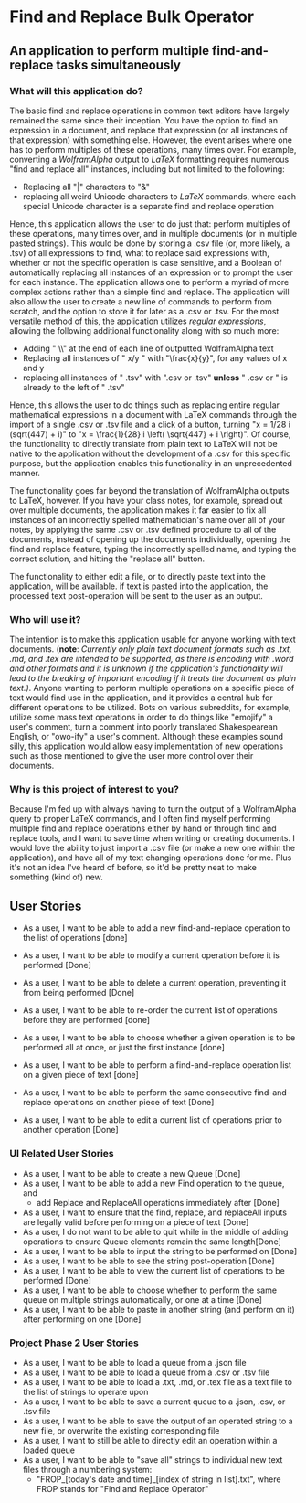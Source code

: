 # Find and Replace Bulk Operator

## An application to perform multiple find-and-replace tasks simultaneously

### What will this application do?

The basic find and replace operations in common text editors have largely remained the same since their inception. You have the option to find an expression in a document, and replace that expression (or all instances of that expression) with something else. However, the event arises where one has to perform multiples of these operations, many times over. For example, converting a *WolframAlpha* output to *LaTeX* formatting requires numerous "find and replace all" instances, including but not limited to the following:

- Replacing all "|" characters to "&"
- replacing all weird Unicode characters to *LaTeX* commands, where each special Unicode character is a separate find and replace operation

Hence, this application allows the user to do just that: perform multiples of these operations, many times over, and in multiple documents (or in multiple pasted strings). This would be done by storing a .csv file (or, more likely, a .tsv) of all expressions to find, what to replace said expressions with, whether or not the specific operation is case sensitive, and a Boolean of automatically replacing all instances of an expression or to prompt the user for each instance. The application allows one to perform a myriad of more complex actions rather than a simple find and replace. The application will also allow the user to create a new line of commands to perform from scratch, and the option to store it for later as a .csv or .tsv. For the most versatile method of this, the application utilizes *regular expressions*, allowing the following additional functionality along with so much more:

- Adding " \\\\" at the end of each line of outputted WolframAlpha text
- Replacing all instances of " x/y " with "\frac{x}{y}", for any values of x and y 
- replacing all instances of " .tsv" with ".csv or .tsv" **unless** " .csv or " is already to the left of " .tsv"

Hence, this allows the user to do things such as replacing entire regular mathematical expressions in a document with LaTeX commands through the import of a single .csv or .tsv file and a click of a button, turning "x = 1/28 i (sqrt(447) + i)" to "x = \frac{1}{28} i \left( \sqrt{447} + i \right)". Of course, the functionality to directly translate from plain text to LaTeX will not be native to the application without the development of a .csv for this specific purpose, but the application enables this functionality in an unprecedented manner. 

The functionality goes far beyond the translation of WolframAlpha outputs to LaTeX, however. If you have your class notes, for example, spread out over multiple documents, the application makes it far easier to fix all instances of an incorrectly spelled mathematician's name over all of your notes, by applying the same .csv or .tsv defined procedure to all of the documents, instead of opening up the documents individually, opening the find and replace feature, typing the incorrectly spelled name, and typing the correct solution, and hitting the "replace all" button. 

The functionality to either edit a file, or to directly paste text into the application, will be available. if text is pasted into the application, the processed text post-operation will be sent to the user as an output. 

### Who will use it?

The intention is to make this application usable for anyone working with text documents. (**note**: *Currently only plain text document formats such as .txt, .md, and .tex are intended to be supported, as there is encoding with .word and other formats and it is unknown if the application's functionality will lead to the breaking of important encoding if it treats the document as plain text.)*. Anyone wanting to perform multiple operations on a specific piece of text would find use in the application, and it provides a central hub for different operations to be utilized. Bots on various subreddits, for example, utilize some mass text operations in order to do things like "emojify" a user's comment, turn a comment into poorly translated Shakespearean English, or "owo-ify" a user's comment. Although these examples sound silly, this application would allow easy implementation of new operations such as those mentioned to give the user more control over their documents. 

### Why is this project of interest to you?

Because I'm fed up with always having to turn the output of a WolframAlpha query to proper LaTeX commands, and I often find myself performing multiple find and replace operations either by hand or through find and replace tools, and I want to save time when writing or creating documents. I would love the ability to just import a .csv file (or make a new one within the application), and have all of my text changing operations done for me. Plus it's not an idea I've heard of before, so it'd be pretty neat to make something (kind of) new. 

## User Stories

- As a user, I want to be able to add a new find-and-replace operation to the list of operations [done]

- As a user, I want to be able to modify a current operation before it is performed [Done]
- As a user, I want to be able to delete a current operation, preventing it from being performed [Done]
- As a user, I want to be able to re-order the current list of operations before they are performed [done]
- As a user, I want to be able to choose whether a given operation is to be performed all at once, or just the first instance [done]
- As a user, I want to be able to perform a find-and-replace operation list on a given piece of text [done]
- As a user, I want to be able to perform the same consecutive find-and-replace operations on another piece of text [Done]
- As a user, I want to be able to edit a current list of operations prior to another operation [Done]

### UI Related User Stories

- As a user, I want to be able to create a new Queue [Done]
- As a user, I want to be able to add a new Find operation to the queue, and 
    - add Replace and ReplaceAll operations immediately after [Done]
- As a user, I want to ensure that the find, replace, and replaceAll inputs are legally valid before performing on a piece of text [Done]
- As a user, I do not want to be able to quit while in the middle of adding operations to ensure Queue elements remain the same length[Done]
- As a user, I want to be able to input the string to be performed on [Done]
- As a user, I want to be able to see the string post-operation [Done]
- As a user, I want to be able to view the current list of operations to be performed [Done]
- As a user, I want to be able to choose whether to perform the same queue on multiple strings automatically, or one at a time [Done]
- As a user, I want to be able to paste in another string (and perform on it) after performing on one [Done]

### Project Phase 2 User Stories

- As a user, I want to be able to load a queue from a .json file
- As a user, I want to be able to load a queue from a .csv or .tsv file
- As a user, I want to be able to load a .txt, .md, or .tex file as a text file to the list of strings to operate upon
- As a user, I want to be able to save a current queue to a .json, .csv, or .tsv file
- As a user, I want to be able to save the output of an operated string to a new file, or overwrite the existing corresponding file
- As a user, I want to still be able to directly edit an operation within a loaded queue
- As a user, I want to be able to "save all" strings to individual new text files through a numbering system:
    - "FROP_[today's date and time]_[index of string in list].txt", where FROP stands for "Find and Replace Operator"